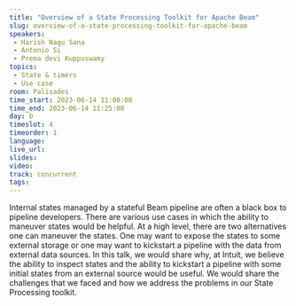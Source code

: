 ```yaml
---
title: "Overview of a State Processing Toolkit for Apache Beam"
slug: overview-of-a-state-processing-toolkit-for-apache-beam
speakers:
 - Harish Nagu Sana
 - Antonio Si
 - Prema devi Kuppuswamy
topics:
 - State & timers
 - Use case
room: Palisades
time_start: 2023-06-14 11:00:00
time_end: 2023-06-14 11:25:00
day: b
timeslot: 4
timeorder: 1
language: 
live_url: 
slides: 
video: 
track: concurrent
tags:
---
```


Internal states managed by a stateful Beam pipeline are often a black box to pipeline developers. There are various use cases in which the ability to maneuver states would be helpful. At a high level, there are two alternatives one can maneuver the states. One may want to expose the states to some external storage or one may want to kickstart a pipeline with the data from external data sources. In this talk, we would share why, at Intuit, we believe the ability to inspect states and the ability to kickstart a pipeline with some initial states from an external source would be useful. We would share the challenges that we faced and how we address the problems in our State Processing toolkit.